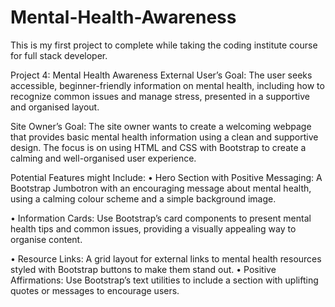 # Mental-Health-Awareness
This is my first project to complete while taking the coding institute course for full stack developer.

Project 4: Mental Health Awareness
External User’s Goal: The user seeks accessible, beginner-friendly information on mental health, including how to recognize common issues and manage stress, presented in a supportive and organised layout.

Site Owner’s Goal: The site owner wants to create a welcoming webpage that provides basic mental health information using a clean and supportive design. The focus is on using HTML and CSS with Bootstrap to create a calming and well-organised user experience.

Potential Features might Include:
•	Hero Section with Positive Messaging: A Bootstrap Jumbotron with an encouraging message about mental health, using a calming colour scheme and a simple background image.

•	Information Cards: Use Bootstrap’s card components to present mental health tips and common issues, providing a visually appealing way to organise content.

•	Resource Links: A grid layout for external links to mental health resources styled with Bootstrap buttons to make them stand out.
•	Positive Affirmations: Use Bootstrap’s text utilities to include a section with uplifting quotes or messages to encourage users.
